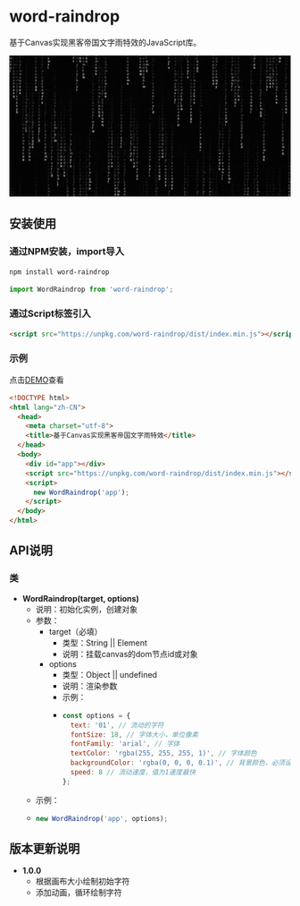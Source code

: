 # word-raindrop

基于Canvas实现黑客帝国文字雨特效的JavaScript库。

![demo](/data/demo.gif)

## 安装使用

### 通过NPM安装，import导入

``` bash
npm install word-raindrop
```
``` javascript
import WordRaindrop from 'word-raindrop';
```

### 通过Script标签引入

``` html
<script src="https://unpkg.com/word-raindrop/dist/index.min.js"></script>
```
### 示例

点击[DEMO](https://imkch.github.io/word-raindrop/examples/index.html)查看
``` html
<!DOCTYPE html>
<html lang="zh-CN">
  <head>
    <meta charset="utf-8">
    <title>基于Canvas实现黑客帝国文字雨特效</title>
  </head>
  <body>
    <div id="app"></div>
    <script src="https://unpkg.com/word-raindrop/dist/index.min.js"></script>
    <script>
      new WordRaindrop('app');
    </script>
  </body>
</html>
```

## API说明

### 类

- **WordRaindrop(target, options)**
  - 说明：初始化实例，创建对象
  - 参数：
    - target（必填）
      - 类型：String || Element
      - 说明：挂载canvas的dom节点id或对象
    - options
      - 类型：Object || undefined
      - 说明：渲染参数
      - 示例：
      - ```javascript
        const options = {
          text: '01', // 流动的字符
          fontSize: 18, // 字体大小，单位像素
          fontFamily: 'arial', // 字体
          textColor: 'rgba(255, 255, 255, 1)', // 字体颜色
          backgroundColor: 'rgba(0, 0, 0, 0.1)', // 背景颜色，必须设置透明度
          speed: 8 // 流动速度，值为1速度最快
        };
        ```
  - 示例：
  - ```javascript
    new WordRaindrop('app', options);
    ```

## 版本更新说明

- **1.0.0**
  - 根据画布大小绘制初始字符
  - 添加动画，循环绘制字符
